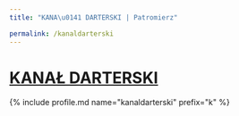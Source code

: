 ```yaml
---
title: "KANA\u0141 DARTERSKI | Patromierz"

permalink: /kanaldarterski
---
```


# [KANAŁ DARTERSKI](https://patronite.pl/kanaldarterski)

{% include profile.md name="kanaldarterski" prefix="k" %}
